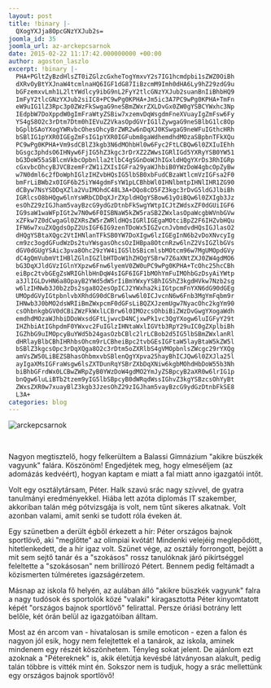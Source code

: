 ```yaml
---
layout: post
title: !binary |-
  QXogYXJja8OpcGNzYXJub2s=
joomla_id: 35
joomla_url: az-arckepcsarnok
date: 2015-02-22 11:17:42.000000000 +00:00
author: agoston_laszlo
excerpt: !binary |-
  PHA+PGltZyBzdHlsZT0iZGlzcGxheTogYmxvY2s7IG1hcmdpbi1sZWZ0OiBh
  dXRvOyBtYXJnaW4tcmlnaHQ6IGF1dG87IiBzcmM9Imh0dHA6Ly9hZ29zdG9u
  bGFzemxvLmh1L2ltYWdlcy9ibG9nL2FyY2tlcGNzYXJub2suanBnIiBhbHQ9
  ImFyY2tlcGNzYXJub2siIC8+PC9wPg0KPHA+Jm5ic3A7PC9wPg0KPHA+TmFn
  eW9uIG1lZ3Rpc3p0ZWzFkSwgaG9neSBmZWxrZXLDvGx0ZW0gYSBCYWxhc3Np
  IEdpbW7DoXppdW0gImFraWtyZSBiw7xzemvDqWsgdmFneXVuayIgZmFsw6Fy
  YS4gS8O2c3rDtm7Dtm0hIEVuZ2VkasOpdGVrIG1lZywgaG9neSBlbG1lc8Op
  bGplbSAoYXogYWRvbcOhesOhcyBrZWR2w6nDqXJ0KSwgaG9neWFuIGthcHRh
  bSBlIG1pYXR0IGEgZmFsIG1pYXR0IGFubm8gaWdhemdhdMOzaSBpbnTFkXQu
  PC9wPg0KPHA+Vm9sdCBlZ3kgb3N6dMOhbHl0w6Fyc2FtLCBQw6l0ZXIuIEhh
  bGsgc3phdsO6IHNyw6FjIG5hZ3kgc3rDrXZ2ZWwsIGRlIGd5YXRyYSB0YW51
  bG3DoW55aSBlcmVkbcOpbnlla2tlbC4gSGnDoWJhIGxldHQgYXrDs3RhIGRp
  cGxvbcOhcyBJVCBzemFrZW1iZXIsIGFra29yaWJhbiB0YWzDoW4gbcOpZyBw
  w7N0dml6c2fDoWphIGlzIHZvbHQsIG5lbSB0xbFudCBzaWtlcmVzIGFsa2F0
  bmFrLiBWb2x0IGF6b25iYW4gdmFsYW1pLCBhbWl0IHNlbmtpIHNlIHR1ZG90
  dCByw7NsYSDDqXZla2VuIMOhdC48L3A+DQo8cD5FZ3kgc3rDvG5ldGJlbiBh
  IGRlcsO8bHQgw6lnYsWRbCDDqXJrZXpldHQgYSBow61yOiBQw6l0ZXIgb3Jz
  esOhZ29zIGJham5vayBzcG9ydGzDtnbFkSwgYWtpICJtZWdsxZF0dGUiIGF6
  IG9saW1waWFpIGt2w7N0w6F0ISBNaW5kZW5raSB2ZWxlasOpaWcgbWVnbGVw
  xZFkw7Z0dCwgaGl0ZXRsZW5rZWRldHQsIGRlIGEgaMOtciBpZ2F6IHZvbHQu
  IFN6w7xuZXQgdsOpZ2UsIGF6IG9zenTDoWx5IGZvcnJvbmdvdHQsIGJlasO2
  dHQgYSBtaXQgc2VtIHNlanTFkSB0YW7DoXIgw6lzIGEgInN6b2vDoXNvcyIg
  cm9zc3ogdGFudWzDs2tuYWsgasOhcsOzIHBpa8OtcnRzw6lnZ2VsIGZlbGVs
  dGV0dGUgYSAic3pva8Ohc29zYW4iIG5lbSBicmlsbMOtcm96w7MgUMOpdGVy
  dC4gQmVubmVtIHBlZGlnIGZlbHTDoW1hZHQgYSBrw7Z6aXNtZXJ0ZW4gdMO6
  bG3DqXJldGVzIGlnYXpzw6Fnw6lyemV0ZW0uPC9wPg0KPHA+TcOhc25hcCBh
  eiBpc2tvbGEgZsWRIGhlbHnDqW4sIGF6IGF1bMOhYmFuIMOhbGzDsyAiYWtp
  a3JlIGLDvHN6a8OpayB2YWd5dW5rIiBmYWxyYSBhIG5hZ3kgdHVkw7Nzb2sg
  w6lzIHNwb3J0b2zDs2sga8O2esOpICJ2YWxha2kiIGtpcmFnYXN6dG90dGEg
  UMOpdGVyIGtpbnlvbXRhdG90dCBrw6lww6l0ICJvcnN6w6Fnb3MgYmFqbm9r
  IHNwb3J0bMO2dsWRIiBmZWxpcmF0dGFsLiBQZXJzemUgw7NyacOhc2kgYm90
  csOhbnkgbGV0dCBiZWzFkWxlLCBrw6l0IMOzcsOhbiBiZWzDvGwgYXogaWdh
  emdhdMOzaWJhbiDDoWxsdGFtLjwvcD4NCjxwPk1vc3QgYXogw6luIGFyY29t
  IHZhbiAtIGhpdmF0YWxvc2FuIGlzIHNtaWxlIGVtb3RpY29uIC0gZXplbiBh
  IGZhbG9uIMOpcyBuYWd5b24gasOzbCBlc2lrLCBob2d5IG5lbSBmZWxlanRl
  dHRlayBlbCBhIHRhbsOhcm9rLCBheiBpc2tvbGEsIGFtaW5layBtaW5kZW5l
  bSBlZ3kgcsOpc3rDqXQga8O2c3rDtm5oZXRlbS4gVMOpbnlsZWcgc29rYXQg
  amVsZW50LiBEZSBhasOhbmxvbSBlenQgYXpva25hayBhICJQw6l0ZXJla25l
  ayIgaXMsIGFraWsgw6lsZXTDunRqYSBrZXbDqXNiw6kgbMOhdHbDoW55b3Nh
  biBhbGFrdWx0LCBwZWRpZyB0YWzDoW4gdMO2YmJyZSBpcyB2aXR0w6lrIG1p
  bnQgw6luLiBTb2tzem9yIG5lbSBpcyB0dWRqdWssIGhvZ3kgYSBzcsOhYyBt
  ZWxsZXR0w7xuayBlZ3kgb3JzesOhZ29zIGJham5vayBzcG9ydGzDtnbFkSE8
  L3A+
categories: blog
---
```

<p><img style="display: block; margin-left: auto; margin-right: auto;" src="http://agostonlaszlo.hu/images/blog/arckepcsarnok.jpg" alt="arckepcsarnok" /></p>
<p>&nbsp;</p>
<p>Nagyon megtisztelő, hogy felkerültem a Balassi Gimnázium "akikre büszkék vagyunk" falára. Köszönöm! Engedjétek meg, hogy elmeséljem (az adomázás kedvéért), hogyan kaptam e miatt a fal miatt anno igazgatói intőt.</p>
<p>Volt egy osztálytársam, Péter. Halk szavú srác nagy szívvel, de gyatra tanulmányi eredményekkel. Hiába lett azóta diplomás IT szakember, akkoriban talán még pótvizsgája is volt, nem tűnt sikeres alkatnak. Volt azonban valami, amit senki se tudott róla éveken át.</p>
<p>Egy szünetben a derült égből érkezett a hír: Péter országos bajnok sportlövő, aki "meglőtte" az olimpiai kvótát! Mindenki velejéig meglepődött, hitetlenkedett, de a hír igaz volt. Szünet vége, az osztály forrongott, bejött a mit sem sejtő tanár és a "szokásos" rossz tanulóknak járó pikírtséggel feleltette a "szokásosan" nem brillírozó Pétert. Bennem pedig feltámadt a közismerten túlméretes igazságérzetem.</p>
<p>Másnap az iskola fő helyén, az aulában álló "akikre büszkék vagyunk" falra a nagy tudósok és sportolók közé "valaki" kiragasztotta Péter kinyomtatott képét "országos bajnok sportlövő" felirattal. Persze óriási botrány lett belőle, két órán belül az igazgatóiban álltam.</p>
<p>Most az én arcom van - hivatalosan is smile emoticon - ezen a falon és nagyon jól esik, hogy nem felejtettek el a tanárok, az iskola, aminek mindenem egy részét köszönhetem. Tényleg sokat jelent. De ajánlom ezt azoknak a "Pétereknek" is, akik életútja kevésbé látványosan alakult, pedig talán többre is vitték mint én. Sokszor nem is tudjuk, hogy a srác mellettünk egy országos bajnok sportlövő!</p>
